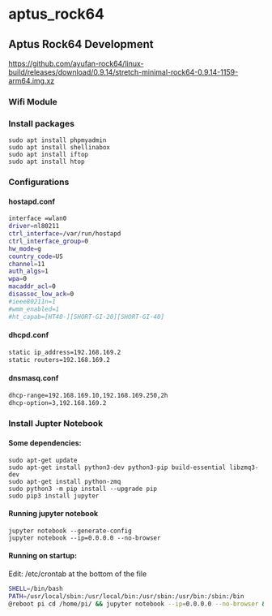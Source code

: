 # aptus_rock64
## Aptus Rock64 Development

https://github.com/ayufan-rock64/linux-build/releases/download/0.9.14/stretch-minimal-rock64-0.9.14-1159-arm64.img.xz

### Wifi Module


### Install packages
```console
sudo apt install phpmyadmin
sudo apt install shellinabox
sudo apt install iftop
sudo apt install htop
```
### Configurations
#### hostapd.conf
```bash
interface =wlan0
driver=nl80211
ctrl_interface=/var/run/hostapd
ctrl_interface_group=0
hw_mode=g
country_code=US
channel=11
auth_algs=1
wpa=0
macaddr_acl=0
disassoc_low_ack=0
#ieee80211n=1
#wmm_enabled=1
#ht_capab=[HT40-][SHORT-GI-20][SHORT-GI-40]
```
#### dhcpd.conf
```bash
static ip_address=192.168.169.2
static routers=192.168.169.2
```
#### dnsmasq.conf
```bash
dhcp-range=192.168.169.10,192.168.169.250,2h
dhcp-option=3,192.168.169.2
```

### Install Jupter Notebook

#### Some dependencies:
```console 
sudo apt-get update
sudo apt-get install python3-dev python3-pip build-essential libzmq3-dev
sudo apt-get install python-zmq
sudo python3 -m pip install --upgrade pip
sudo pip3 install jupyter
```

#### Running jupyter notebook
```console 
jupyter notebook --generate-config
jupyter notebook --ip=0.0.0.0 --no-browser
```

#### Running on startup:
Edit: /etc/crontab at the bottom of the file
```bash
SHELL=/bin/bash
PATH=/usr/local/sbin:/usr/local/bin:/usr/sbin:/usr/bin:/sbin:/bin
@reboot pi cd /home/pi/ && jupyter notebook --ip=0.0.0.0 --no-browser &
```
